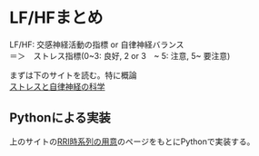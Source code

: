 # LF/HFまとめ   
LF/HF: 交感神経活動の指標 or 自律神経バランス   
＝＞　ストレス指標(0~3: 良好, 2 or 3　~ 5: 注意, 5~ 要注意)   

まずは下のサイトを読む。特に概論   
[ストレスと自律神経の科学](http://hclab.sakura.ne.jp/index.html)   

## Pythonによる実装   
上のサイトの[RRI時系列の用意](http://hclab.sakura.ne.jp/stress_nervous_rri_interp.html)のページをもとにPythonで実装する。

